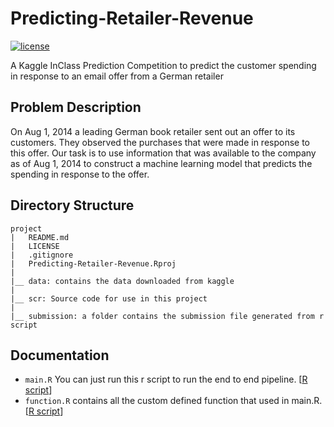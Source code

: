 # Predicting-Retailer-Revenue
[![license](https://img.shields.io/github/license/mashape/apistatus.svg)](https://github.com/johnnychiuchiu/Machine-Learning/blob/master/LICENSE)

A Kaggle InClass Prediction Competition to predict the customer spending in response to an email offer from a German retailer

## Problem Description
On Aug 1, 2014 a leading German book retailer sent out an offer to its customers. They observed the purchases that were made in response to this offer. Our task is to use information that was available to the company as of Aug 1, 2014 to construct a machine learning model that predicts the spending in response to the offer.

## Directory Structure

```
project
|   README.md
|   LICENSE
|   .gitignore
|   Predicting-Retailer-Revenue.Rproj
|
|__ data: contains the data downloaded from kaggle
|
|__ scr: Source code for use in this project
|
|__ submission: a folder contains the submission file generated from r script
```

## Documentation
* `main.R` You can just run this r script to run the end to end pipeline. [[R script](https://github.com/johnnychiuchiu/Predicting-Retailer-Revenue/blob/master/src/main.R)]
* `function.R` contains all the custom defined function that used in main.R. [[R script](https://github.com/johnnychiuchiu/Predicting-Retailer-Revenue/blob/master/src/function.R)]
